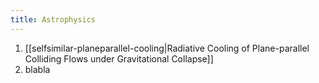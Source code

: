 ```yaml
---
title: Astrophysics
---
```

1. [[selfsimilar-planeparallel-cooling|Radiative Cooling of Plane-parallel Colliding Flows under Gravitational Collapse]]
2. blabla